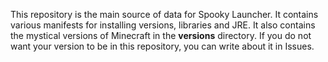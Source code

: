 This repository is the main source of data for Spooky Launcher. It contains various manifests for installing versions, libraries and JRE. It also contains the mystical versions of Minecraft in the **versions** directory. If you do not want your version to be in this repository, you can write about it in Issues.
